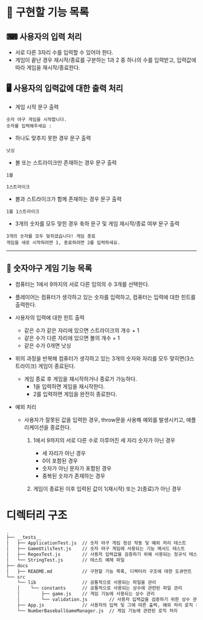 # 📌 구현할 기능 목록

## ⌨ 사용자의 입력 처리

- 서로 다른 3자리 수를 입력할 수 있어야 한다.
- 게임이 끝난 경우 재시작/종료를 구분하는 1과 2 중 하나의 수를 입력받고, 입력값에 따라 게임을 재시작/종료한다.

## 🖥 사용자의 입력값에 대한 출력 처리

- 게임 시작 문구 출력

```
숫자 야구 게임을 시작합니다.
숫자를 입력해주세요 :
```

- 하나도 맞추지 못한 경우 문구 출력

```
낫싱
```

- 볼 또는 스트라이크만 존재하는 경우 문구 출력

```
1볼

1스트라이크
```

- 볼과 스트라이크가 함께 존재하는 경우 문구 출력

```
1볼 1스트라이크
```

- 3개의 숫자를 모두 맞힌 경우 축하 문구 및 게임 재시작/종료 여부 문구 출력

```
3개의 숫자를 모두 맞히셨습니다! 게임 종료
게임을 새로 시작하려면 1, 종료하려면 2를 입력하세요.
```

---

## 🎯 숫자야구 게임 기능 목록

- 컴퓨터는 1에서 9까지의 서로 다른 임의의 수 3개를 선택한다.

- 플레이어는 컴퓨터가 생각하고 있는 숫자를 입력하고, 컴퓨터는 입력에 대한 힌트를 출력한다.

- 사용자의 입력에 대한 힌트 출력

  - 같은 수가 같은 자리에 있으면 스트라이크의 개수 + 1
  - 같은 수가 다른 자리에 있으면 볼의 개수 + 1
  - 같은 수가 0개면 낫싱

- 위의 과정을 반복해 컴퓨터가 생각하고 있는 3개의 숫자와 자리를 모두 맞히면(3스트라이크) 게임이 종료된다.

  - 게임 종료 후 게임을 재시작하거나 종료가 가능하다.
    - 1을 입력하면 게임을 재시작한다.
    - 2를 입력하면 게임을 완전히 종료한다.

- 예외 처리

  - 사용자가 잘못된 값을 입력한 경우, throw문을 사용해 예외를 발생시키고, 애플리케이션을 종료한다.

    1. 1에서 9까지의 서로 다른 수로 이루어진 세 자리 숫자가 아닌 경우

       - 세 자리가 아닌 경우
       - 0이 포함된 경우
       - 숫자가 아닌 문자가 포함된 경우
       - 중복된 숫자가 존재하는 경우

    2. 게임이 종료된 이후 입력된 값이 1(재시작) 또는 2(종료)가 아닌 경우

# 디렉터리 구조

```bash
.
├── __tests__
│   ├── ApplicationTest.js  // 숫자 야구 게임 정상 작동 및 예외 처리 테스트
│   ├── GameUtilsTest.js    // 숫자 야구 게임에 사용되는 기능 메서드 테스트
│   ├── RegexTest.js        // 사용자 입력값을 검증하기 위해 사용되는 정규식 테스트
│   └── StringTest.js       // 테스트 예제 파일
├── docs
│   ├── README.md           // 구현할 기능 목록, 디렉터리 구조에 대한 도큐먼트
└── src
    └── lib                 // 공통적으로 사용되는 파일을 관리
    │    └── constants      // 공통적으로 사용되는 상수에 관련된 파일 관리
    │        ├── game.js    // 게임 기능에 사용되는 상수 관리
    │        └── validation.js        // 사용자 입력값을 검증하기 위한 상수 관리
    ├── App.js              // 사용자의 입력 및 그에 따른 출력, 예외 처리 로직 처리
    └── NumberBaseballGameManager.js  // 게임 기능에 관련된 로직 처리
```
